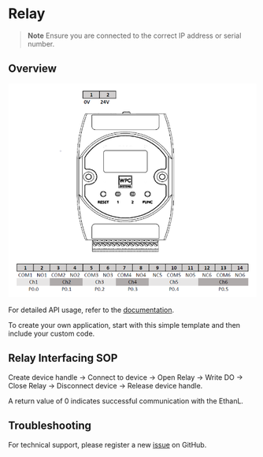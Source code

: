 # Relay
> **Note**
> Ensure you are connected to the correct IP address or serial number.

## Overview

<img src="https://github.com/WPC-Systems-Ltd/WPC_Python_driver_release/blob/main/Reference/Pinouts/pinout-EthanL.JPG" alt="drawing" width="600"/>

For detailed API usage, refer to the [documentation](https://wpc-systems-ltd.github.io/WPC_Python_driver_release/).

To create your own application, start with this simple template and then include your custom code.

## Relay Interfacing SOP

Create device handle -> Connect to device -> Open Relay -> Write DO -> Close Relay -> Disconnect device -> Release device handle.

A return value of 0 indicates successful communication with the EthanL.

## Troubleshooting

For technical support, please register a new [issue](https://github.com/WPC-Systems-Ltd/WPC_Python_driver_release/issues) on GitHub.